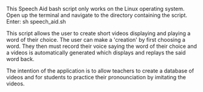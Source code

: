 This Speech Aid bash script only works on the Linux operating system.
Open up the terminal and navigate to the directory containing the script.
Enter: sh speech_aid.sh

This script allows the user to create short videos displaying and playing a word of their choice.
The user can make a 'creation' by first choosing a word. They then must record their voice saying the word of their choice and a videos is automatically generated which displays and replays the said word back.

The intention of the application is to allow teachers to create a database of videos and for students to practice their pronounciation by imitating the videos. 

